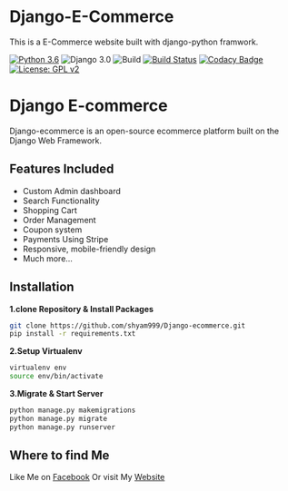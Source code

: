# Django-E-Commerce
This is a E-Commerce website built with django-python framwork. 

[![Python 3.6](https://img.shields.io/badge/python-3.6-yellow.svg)](https://www.python.org/downloads/release/python-360/)
![Django 3.0](https://img.shields.io/badge/Django-3.0-green.svg)
![Build](https://github.com/shyam999/Django-ecommerce/workflows/Build/badge.svg?branch=master)
[![Build Status](https://travis-ci.org/dwyl/esta.svg?branch=master)](https://travis-ci.org/dwyl/esta)
[![Codacy Badge](https://api.codacy.com/project/badge/Grade/0bac0d007c02404582406bf70e101fa3)](https://app.codacy.com/manual/shyam.acharjya.1/Django-ecommerce?utm_source=github.com&utm_medium=referral&utm_content=shyam999/Django-ecommerce&utm_campaign=Badge_Grade_Dashboard)
[![License: GPL v2](https://img.shields.io/badge/License-GPL%20v2-blue.svg)](https://github.com/Pawan243/Django-E-Commerce/blob/master/LICENSE)

# Django E-commerce
Django-ecommerce is an open-source ecommerce platform built on the Django Web Framework.
## Features Included
- Custom Admin dashboard
- Search Functionality
- Shopping Cart
- Order Management
- Coupon system
- Payments Using Stripe
- Responsive, mobile-friendly design
- Much more...

## Installation

**1.clone Repository & Install Packages**
```sh
git clone https://github.com/shyam999/Django-ecommerce.git
pip install -r requirements.txt
```
**2.Setup Virtualenv**
```sh
virtualenv env
source env/bin/activate
```
**3.Migrate & Start Server**
```sh
python manage.py makemigrations
python manage.py migrate
python manage.py runserver
```

## Where to find Me
Like Me on [Facebook](https://www.facebook.com/pawan.swami.50115161j)
Or visit My [Website](https://pawan243.github.io/portfolio1/)
